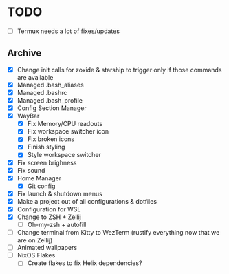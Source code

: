 # TODO

- [ ] Termux needs a lot of fixes/updates

## Archive

- [x] Change init calls for zoxide & starship to trigger only if those commands are available
- [x] Managed .bash_aliases
- [x] Managed .bashrc
- [x] Managed .bash_profile
- [x] Config Section Manager
- [x] WayBar
  - [x] Fix Memory/CPU readouts
  - [x] Fix workspace switcher icon
  - [x] Fix broken icons
  - [x] Finish styling
  - [x] Style workspace switcher
- [x] Fix screen brighness
- [x] Fix sound
- [x] Home Manager
  - [x] Git config
- [x] Fix launch & shutdown menus
- [x] Make a project out of all configurations & dotfiles
- [x] Configuration for WSL
- [x] Change to ZSH + Zellij
  - [ ] Oh-my-zsh + autofill
- [ ] Change terminal from Kitty to WezTerm (rustify everything now that we are on Zellij)
- [ ] Animated wallpapers
- [ ] NixOS Flakes
  - [ ] Create flakes to fix Helix dependencies?
